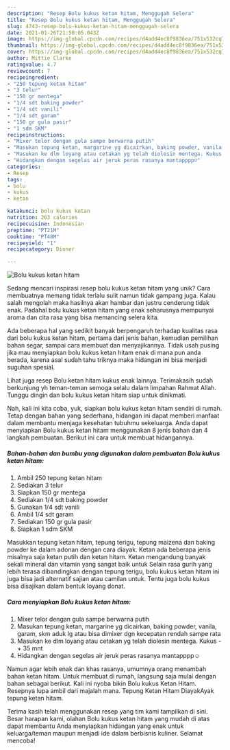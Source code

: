 ```yaml
---
description: "Resep Bolu kukus ketan hitam, Menggugah Selera"
title: "Resep Bolu kukus ketan hitam, Menggugah Selera"
slug: 4743-resep-bolu-kukus-ketan-hitam-menggugah-selera
date: 2021-01-26T21:50:05.043Z
image: https://img-global.cpcdn.com/recipes/d4add4ec8f9836ea/751x532cq70/bolu-kukus-ketan-hitam-foto-resep-utama.jpg
thumbnail: https://img-global.cpcdn.com/recipes/d4add4ec8f9836ea/751x532cq70/bolu-kukus-ketan-hitam-foto-resep-utama.jpg
cover: https://img-global.cpcdn.com/recipes/d4add4ec8f9836ea/751x532cq70/bolu-kukus-ketan-hitam-foto-resep-utama.jpg
author: Mittie Clarke
ratingvalue: 4.7
reviewcount: 7
recipeingredient:
- "250 tepung ketan hitam"
- "3 telur"
- "150 gr mentega"
- "1/4 sdt baking powder"
- "1/4 sdt vanili"
- "1/4 sdt garam"
- "150 gr gula pasir"
- "1 sdm SKM"
recipeinstructions:
- "Mixer telor dengan gula sampe berwarna putih"
- "Masukan tepung ketan, margarine yg dicairkan, baking powder, vanila, garam, skm aduk lg atau bisa dimixer dgn kecepatan rendah sampe rata"
- "Masukan ke dlm loyang atau cetakan yg telah diolesin mentega. Kukus -+ 35 mnt"
- "Hidangkan dengan segelas air jeruk peras rasanya mantapppp☺️"
categories:
- Resep
tags:
- bolu
- kukus
- ketan

katakunci: bolu kukus ketan 
nutrition: 263 calories
recipecuisine: Indonesian
preptime: "PT21M"
cooktime: "PT48M"
recipeyield: "1"
recipecategory: Dinner

---
```



![Bolu kukus ketan hitam](https://img-global.cpcdn.com/recipes/d4add4ec8f9836ea/751x532cq70/bolu-kukus-ketan-hitam-foto-resep-utama.jpg)

Sedang mencari inspirasi resep bolu kukus ketan hitam yang unik? Cara membuatnya memang tidak terlalu sulit namun tidak gampang juga. Kalau salah mengolah maka hasilnya akan hambar dan justru cenderung tidak enak. Padahal bolu kukus ketan hitam yang enak seharusnya mempunyai aroma dan cita rasa yang bisa memancing selera kita.

Ada beberapa hal yang sedikit banyak berpengaruh terhadap kualitas rasa dari bolu kukus ketan hitam, pertama dari jenis bahan, kemudian pemilihan bahan segar, sampai cara membuat dan menyajikannya. Tidak usah pusing jika mau menyiapkan bolu kukus ketan hitam enak di mana pun anda berada, karena asal sudah tahu triknya maka hidangan ini bisa menjadi suguhan spesial.

Lihat juga resep Bolu ketan hitam kukus enak lainnya. Terimakasih sudah berkunjung yh teman-teman semoga selalu dalam limpahan Rahmat Allah. Tunggu dingin dan bolu kukus ketan hitam siap untuk dinikmati.


Nah, kali ini kita coba, yuk, siapkan bolu kukus ketan hitam sendiri di rumah. Tetap dengan bahan yang sederhana, hidangan ini dapat memberi manfaat dalam membantu menjaga kesehatan tubuhmu sekeluarga. Anda dapat menyiapkan Bolu kukus ketan hitam menggunakan 8 jenis bahan dan 4 langkah pembuatan. Berikut ini cara untuk membuat hidangannya.

<!--inarticleads1-->

##### Bahan-bahan dan bumbu yang digunakan dalam pembuatan Bolu kukus ketan hitam:

1. Ambil 250 tepung ketan hitam
1. Sediakan 3 telur
1. Siapkan 150 gr mentega
1. Sediakan 1/4 sdt baking powder
1. Gunakan 1/4 sdt vanili
1. Ambil 1/4 sdt garam
1. Sediakan 150 gr gula pasir
1. Siapkan 1 sdm SKM


Masukkan tepung ketan hitam, tepung terigu, tepung maizena dan baking powder ke dalam adonan dengan cara diayak. Ketan ada beberapa jenis misalnya saja ketan putih dan ketan hitam. Ketan mengandung banyak sekali mineral dan vitamin yang sangat baik untuk Selain rasa gurih yang lebih terasa dibandingkan dengan tepung terigu, bolu kukus ketan hitam ini juga bisa jadi alternatif sajian atau camilan untuk. Tentu juga bolu kukus bisa disajikan dalam bentuk loyang donat. 

<!--inarticleads2-->

##### Cara menyiapkan Bolu kukus ketan hitam:

1. Mixer telor dengan gula sampe berwarna putih
1. Masukan tepung ketan, margarine yg dicairkan, baking powder, vanila, garam, skm aduk lg atau bisa dimixer dgn kecepatan rendah sampe rata
1. Masukan ke dlm loyang atau cetakan yg telah diolesin mentega. Kukus -+ 35 mnt
1. Hidangkan dengan segelas air jeruk peras rasanya mantapppp☺️


Namun agar lebih enak dan khas rasanya, umumnya orang menambah bahan ketan hitam. Untuk membuat di rumah, langsung saja mulai dengan bahan sebagai berikut. Kali ini nyoba bikin Bolu kukus Ketan Hitam. Resepnya lupa ambil dari majalah mana. Tepung Ketan Hitam DiayakAyak tepung ketan hitam. 

Terima kasih telah menggunakan resep yang tim kami tampilkan di sini. Besar harapan kami, olahan Bolu kukus ketan hitam yang mudah di atas dapat membantu Anda menyiapkan hidangan yang enak untuk keluarga/teman maupun menjadi ide dalam berbisnis kuliner. Selamat mencoba!

